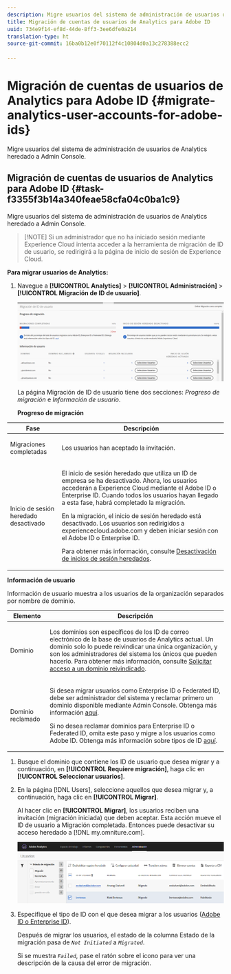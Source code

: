 ```yaml
---
description: Migre usuarios del sistema de administración de usuarios de Analytics heredado a Admin Console.
title: Migración de cuentas de usuarios de Analytics para Adobe ID
uuid: 734e9f14-ef8d-44de-8ff3-3ee6dfe0a214
translation-type: ht
source-git-commit: 16ba0b12e0f70112f4c10804d0a13c278388ecc2

---
```



# Migración de cuentas de usuarios de Analytics para Adobe ID {#migrate-analytics-user-accounts-for-adobe-ids}

Migre usuarios del sistema de administración de usuarios de Analytics heredado a Admin Console.

## Migración de cuentas de usuarios de Analytics para Adobe ID {#task-f3355f3b14a340feae58cfa04c0ba1c9}

Migre usuarios del sistema de administración de usuarios de Analytics heredado a Admin Console.

> [!NOTE] Si un administrador que no ha iniciado sesión mediante Experience Cloud intenta acceder a la herramienta de migración de ID de usuario, se redirigirá a la página de inicio de sesión de Experience Cloud.

**Para migrar usuarios de Analytics:**

1. Navegue a **[!UICONTROL Analytics]** &gt; **[!UICONTROL Administración]** &gt; **[!UICONTROL Migración de ID de usuario]**.

   ![](assets/migration-progress.png)

   La página Migración de ID de usuario tiene dos secciones: *Progreso de migración* e *Información de usuario*.

   **Progreso de migración**

<table id="table_F9F1CFF762C745E198CB075A02BA2DDA"> 
 <thead> 
  <tr> 
   <th colname="col1" class="entry"> Fase </th> 
   <th colname="col2" class="entry"> Descripción </th> 
  </tr>
 </thead>
 <tbody> 
  <tr> 
   <td colname="col1"> <p>Migraciones completadas </p> </td> 
   <td colname="col2"> <p>Los usuarios han aceptado la invitación. </p> </td> 
  </tr> 
  <tr> 
   <td colname="col1"> <p>Inicio de sesión heredado desactivado </p> </td> 
   <td colname="col2"> <p>El inicio de sesión heredado que utiliza un ID de empresa se ha desactivado. Ahora, los usuarios accederán a Experience Cloud mediante el Adobe ID o Enterprise ID. Cuando todos los usuarios hayan llegado a esta fase, habrá completado la migración. </p> <p>En la migración, el inicio de sesión heredado está desactivado. Los usuarios son redirigidos a <span class="filepath"> experiencecloud.adobe.com</span> y deben iniciar sesión con el Adobe ID o Enterprise ID. </p> <p>Para obtener más información, consulte <a href="/help/admin/user-management2/user-migration/c-migration-tool/t-disable-legacy-login.md">Desactivación de inicios de sesión heredados</a>. </p> </td> 
  </tr> 
 </tbody> 
</table>

**Información de usuario**

Información de usuario muestra a los usuarios de la organización separados por nombre de dominio.

<table id="table_3822E27AF81E4A188562FEB5131548A5"> 
 <thead> 
  <tr> 
   <th colname="col1" class="entry"> Elemento </th> 
   <th colname="col2" class="entry"> Descripción </th> 
  </tr>
 </thead>
 <tbody> 
  <tr> 
   <td colname="col1"> <p>Dominio </p> </td> 
   <td colname="col2"> <p>Los dominios son específicos de los ID de correo electrónico de la base de usuarios de Analytics actual. Un dominio solo lo puede reivindicar una única organización, y son los administradores del sistema los únicos que pueden hacerlo. Para obtener más información, consulte <a href="https://helpx.adobe.com/es/enterprise/help/request-access-to-claimed-domain.html">Solicitar acceso a un dominio reivindicado</a>. </p> </td> 
  </tr> 
  <tr> 
   <td colname="col1"> <p>Dominio reclamado </p> </td> 
   <td colname="col2"> <p>Si desea migrar usuarios como Enterprise ID o Federated ID, debe ser administrador del sistema y reclamar primero un dominio disponible mediante Admin Console. Obtenga más información <a href="https://helpx.adobe.com/es/enterprise/using/identity.html">aquí</a>. </p> <p>Si no desea reclamar dominios para Enterprise ID o Federated ID, omita este paso y migre a los usuarios como Adobe ID. Obtenga más información sobre tipos de ID <a href="https://helpx.adobe.com/es/enterprise/using/identity.html">aquí</a>. </p> </td> 
  </tr> 
 </tbody> 
</table>

1. Busque el dominio que contiene los ID de usuario que desea migrar y a continuación, en **[!UICONTROL Requiere migración]**, haga clic en **[!UICONTROL Seleccionar usuarios]**.
1. En la página [!DNL Users], seleccione aquellos que desea migrar y, a continuación, haga clic en **[!UICONTROL Migrar]**.

   Al hacer clic en **[!UICONTROL Migrar]**, los usuarios reciben una invitación (migración iniciada) que deben aceptar. Esta acción mueve el ID de usuario a Migración completada. Entonces puede desactivar su acceso heredado a [!DNL my.omniture.com].

   ![](assets/user-info.png)

1. Especifique el tipo de ID con el que desea migrar a los usuarios ([Adobe ID o Enterprise ID](https://helpx.adobe.com/es/enterprise/using/identity.html)).

   Después de migrar los usuarios, el estado de la columna Estado de la migración pasa de *`Not Initiated`* a *`Migrated`*.

   Si se muestra *`Failed`*, pase el ratón sobre el icono para ver una descripción de la causa del error de migración.
